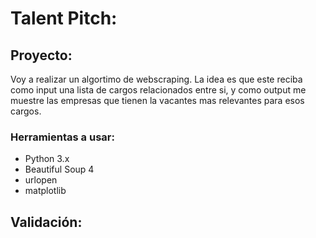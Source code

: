 # **Talent Pitch:**

## **Proyecto:**
Voy a realizar un algortimo de webscraping. La idea es que este reciba como input una lista de cargos relacionados entre si, y como output me muestre las empresas que tienen la vacantes mas relevantes para esos cargos.

### **Herramientas a usar:**
- Python 3.x
- Beautiful Soup 4
- urlopen
- matplotlib

## **Validación:**


